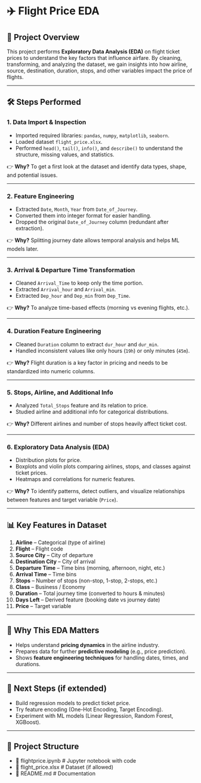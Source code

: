 # ✈️ Flight Price EDA  

## 📌 Project Overview  
This project performs **Exploratory Data Analysis (EDA)** on flight ticket prices to understand the key factors that influence airfare. By cleaning, transforming, and analyzing the dataset, we gain insights into how airline, source, destination, duration, stops, and other variables impact the price of flights.  

---

## 🛠️ Steps Performed  

### 1. **Data Import & Inspection**  
- Imported required libraries: `pandas`, `numpy`, `matplotlib`, `seaborn`.  
- Loaded dataset `flight_price.xlsx`.  
- Performed `head()`, `tail()`, `info()`, and `describe()` to understand the structure, missing values, and statistics.  

👉 **Why?** To get a first look at the dataset and identify data types, shape, and potential issues.  

---

### 2. **Feature Engineering**  
- Extracted `Date`, `Month`, `Year` from `Date_of_Journey`.  
- Converted them into integer format for easier handling.  
- Dropped the original `Date_of_Journey` column (redundant after extraction).  

👉 **Why?** Splitting journey date allows temporal analysis and helps ML models later.  

---

### 3. **Arrival & Departure Time Transformation**  
- Cleaned `Arrival_Time` to keep only the time portion.  
- Extracted `Arrival_hour` and `Arrival_min`.  
- Extracted `Dep_hour` and `Dep_min` from `Dep_Time`.  

👉 **Why?** To analyze time-based effects (morning vs evening flights, etc.).  

---

### 4. **Duration Feature Engineering**  
- Cleaned `Duration` column to extract `dur_hour` and `dur_min`.  
- Handled inconsistent values like only hours (`19h`) or only minutes (`45m`).  

👉 **Why?** Flight duration is a key factor in pricing and needs to be standardized into numeric columns.  

---

### 5. **Stops, Airline, and Additional Info**  
- Analyzed `Total_Stops` feature and its relation to price.  
- Studied airline and additional info for categorical distributions.  

👉 **Why?** Different airlines and number of stops heavily affect ticket cost.  

---

### 6. **Exploratory Data Analysis (EDA)**  
- Distribution plots for price.  
- Boxplots and violin plots comparing airlines, stops, and classes against ticket prices.  
- Heatmaps and correlations for numeric features.  

👉 **Why?** To identify patterns, detect outliers, and visualize relationships between features and target variable (`Price`).  

---

## 📊 Key Features in Dataset  

1. **Airline** – Categorical (type of airline)  
2. **Flight** – Flight code  
3. **Source City** – City of departure  
4. **Destination City** – City of arrival  
5. **Departure Time** – Time bins (morning, afternoon, night, etc.)  
6. **Arrival Time** – Time bins  
7. **Stops** – Number of stops (non-stop, 1-stop, 2-stops, etc.)  
8. **Class** – Business / Economy  
9. **Duration** – Total journey time (converted to hours & minutes)  
10. **Days Left** – Derived feature (booking date vs journey date)  
11. **Price** – Target variable  

---

## 📌 Why This EDA Matters  
- Helps understand **pricing dynamics** in the airline industry.  
- Prepares data for further **predictive modeling** (e.g., price prediction).  
- Shows **feature engineering techniques** for handling dates, times, and durations.  

---

## 🚀 Next Steps (if extended)  
- Build regression models to predict ticket price.  
- Try feature encoding (One-Hot Encoding, Target Encoding).  
- Experiment with ML models (Linear Regression, Random Forest, XGBoost).  

---

## 📂 Project Structure  
- 📜 flightprice.ipynb # Jupyter notebook with code
- 📜 flight_price.xlsx # Dataset (if allowed)
- 📜 README.md # Documentation
